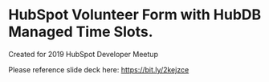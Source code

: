 # HubSpot Volunteer Form with HubDB Managed Time Slots.

Created for 2019 HubSpot Developer Meetup

Please reference slide deck here: https://bit.ly/2kejzce
